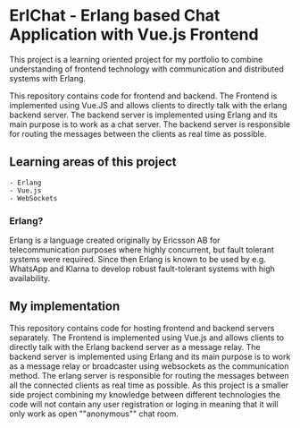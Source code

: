# ErlChat - Erlang based Chat Application with Vue.js Frontend
This project is a learning oriented project for my portfolio to combine
understanding of frontend technology with communication and distributed systems with Erlang.

This repository contains code for frontend and backend. The Frontend is implemented using Vue.JS and allows clients
to directly talk with the erlang backend server. The backend server is implemented using Erlang and its main purpose is to work as a chat server. The backend server is responsible for routing the messages
between the clients as real time as possible.

## Learning areas of this project
    - Erlang
    - Vue.js
    - WebSockets

### Erlang?
Erlang is a language created originally by Ericsson AB for telecommunication purposes where highly concurrent, but fault tolerant systems were required.
Since then Erlang is known to be used by e.g. WhatsApp and Klarna to develop robust fault-tolerant systems with high availability.

## My implementation
This repository contains code for hosting frontend and backend servers separately. The Frontend is implemented using Vue.js and allows clients to directly talk with the Erlang backend server as a message relay. The backend server is implemented using Erlang and its main purpose is to work as a message relay or broadcaster using websockets as the communication method. The erlang server is responsible for routing the messages
between all the connected clients as real time as possible. As this project is a smaller side project combining my knowledge between different technologies the code will not contain any user registration or loging in meaning that it will only work as open ""anonymous"" chat room.